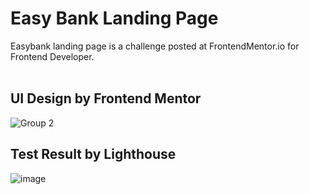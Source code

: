 # Easy Bank Landing Page
Easybank landing page is a challenge posted at FrontendMentor.io for Frontend Developer.
<br><br>
## UI Design by Frontend Mentor
![Group 2](https://user-images.githubusercontent.com/40969170/169630985-ca922621-4e83-4614-ae0e-1792cdcc1006.png)

## Test Result by Lighthouse
![image](https://user-images.githubusercontent.com/40969170/172021541-d5dcf8da-e2e9-4e24-a165-3b515bb8e55e.png)
